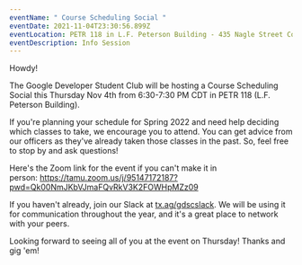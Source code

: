 ```yaml
---
eventName: " Course Scheduling Social "
eventDate: 2021-11-04T23:30:56.899Z
eventLocation: PETR 118 in L.F. Peterson Building - 435 Nagle Street College Station, 77840
eventDescription: Info Session
---
```

Howdy!

The Google Developer Student Club will be hosting a Course Scheduling Social this Thursday Nov 4th from 6:30-7:30 PM CDT in PETR 118 (L.F. Peterson Building).

If you're planning your schedule for Spring 2022 and need help deciding which classes to take, we encourage you to attend. You can get advice from our officers as they've already taken those classes in the past. So, feel free to stop by and ask questions!

Here's the Zoom link for the event if you can't make it in person: <https://tamu.zoom.us/j/95147172187?pwd=Qk00NmJKbVJmaFQvRkV3K2FOWHpMZz09>

If you haven't already, join our Slack at [tx.ag/gdscslack](https://tx.ag/gdscslack). We will be using it for communication throughout the year, and it's a great place to network with your peers.

Looking forward to seeing all of you at the event on Thursday! Thanks and gig 'em!
